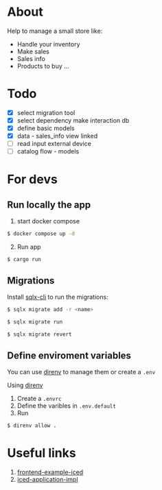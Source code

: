 # About

Help to manage a small store like:
- Handle your inventory
- Make sales
- Sales info
- Products to buy
...


# Todo

- [x] select migration tool
- [x] select dependency make interaction db
- [x] define basic models
- [x] data - sales_info view linked
- [ ] read input external device
- [ ] catalog flow - models

# For devs

## Run locally the app

1. start docker compose

```bash
$ docker compose up -d 
```

2. Run app

```
$ cargo run
```

## Migrations

Install [sqlx-cli](https://crates.io/crates/sqlx-cli) to run the migrations:

```bash
$ sqlx migrate add -r <name>
```

```bash
$ sqlx migrate run
```

```bash
$ sqlx migrate revert
```

## Define enviroment variables

You can use [direnv](https://direnv.net/) to manage them or create a `.env`

Using [direnv](https://direnv.net/)

1. Create a `.envrc`
2. Define the varibles in `.env.default`
3. Run

```bash
$ direnv allow .
```


# Useful links
1. [frontend-example-iced](https://github.com/zupzup/rust-frontend-example-iced/blob/main/src/main.rs)
2. [iced-application-impl](https://github.com/irvingfisica/iced_examples/blob/master/examples/hola_app.rs)
